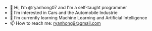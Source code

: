 - 👋 Hi, I’m @ryanhong07 and I'm a self-taught programmer
- 👀 I’m interested in Cars and the Automobile Industrie
- 🌱 I’m currently learning Machine Learning and Artificial Intelligence
- 📫 How to reach me: ryanhong9@gmail.com

<!---
ryanhong07/ryanhong07 is a ✨ special ✨ repository because its `README.md` (this file) appears on your GitHub profile.
You can click the Preview link to take a look at your changes.
--->
